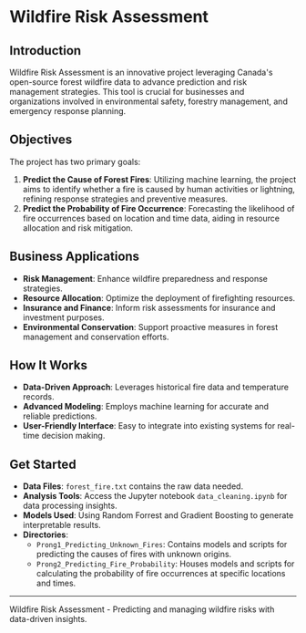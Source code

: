 # Wildfire Risk Assessment

## Introduction
Wildfire Risk Assessment is an innovative project leveraging Canada's open-source forest wildfire data to advance prediction and risk management strategies. This tool is crucial for businesses and organizations involved in environmental safety, forestry management, and emergency response planning.

## Objectives
The project has two primary goals:
1. **Predict the Cause of Forest Fires**: Utilizing machine learning, the project aims to identify whether a fire is caused by human activities or lightning, refining response strategies and preventive measures.
2. **Predict the Probability of Fire Occurrence**: Forecasting the likelihood of fire occurrences based on location and time data, aiding in resource allocation and risk mitigation.

## Business Applications
- **Risk Management**: Enhance wildfire preparedness and response strategies.
- **Resource Allocation**: Optimize the deployment of firefighting resources.
- **Insurance and Finance**: Inform risk assessments for insurance and investment purposes.
- **Environmental Conservation**: Support proactive measures in forest management and conservation efforts.

## How It Works
- **Data-Driven Approach**: Leverages historical fire data and temperature records.
- **Advanced Modeling**: Employs machine learning for accurate and reliable predictions.
- **User-Friendly Interface**: Easy to integrate into existing systems for real-time decision making.

## Get Started
- **Data Files**: `forest_fire.txt` contains the raw data needed.
- **Analysis Tools**: Access the Jupyter notebook `data_cleaning.ipynb` for data processing insights.
- **Models Used**: Using Random Forrest and Gradient Boosting to generate interpretable results.
- **Directories**:
   - `Prong1_Predicting_Unknown_Fires`: Contains models and scripts for predicting the causes of fires with unknown origins.
   - `Prong2_Predicting_Fire_Probability`: Houses models and scripts for calculating the probability of fire occurrences at specific locations and times. 

---

Wildfire Risk Assessment - Predicting and managing wildfire risks with data-driven insights.

